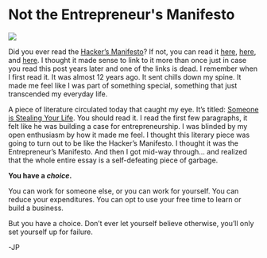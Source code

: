 <!--
id: 3621518894
link: http://loudjet.com/a/not-the-entrepreneurs-manifesto
slug: not-the-entrepreneurs-manifesto
date: Thu Mar 03 2011 10:43:00 GMT-0600 (CST)
publish: 2011-03-03
tags: 
-->


Not the Entrepreneur's Manifesto
================================

![](http://media.tumblr.com/tumblr_lhgrvgFJga1qzbc4f.jpg)

Did you ever read the [Hacker’s
Manifesto](http://en.wikipedia.org/wiki/Hacker_Manifesto)? If not, you
can read it [here](http://www.mithral.com/~beberg/manifesto.html),
[here](http://www.technozen.com/manifesto.htm), and
[here](http://www.phrack.org/issues.html?issue=7&id=3#article). I
thought it made sense to link to it more than once just in case you read
this post years later and one of the links is dead. I remember when I
first read it. It was almost 12 years ago. It sent chills down my spine.
It made me feel like I was part of something special, something that
just transcended my everyday life.

A piece of literature circulated today that caught my eye. It’s titled:
[Someone is Stealing Your
Life](http://www.lycaeum.org/mv/M2/ventura.html). You should read it. I
read the first few paragraphs, it felt like he was building a case for
entrepreneurship. I was blinded by my open enthusiasm by how it made me
feel. I thought this literary piece was going to turn out to be like the
Hacker’s Manifesto. I thought it was the Entrepreneur’s Manifesto. And
then I got mid-way through… and realized that the whole entire essay is
a self-defeating piece of garbage.

**You have a *choice*.** 

You can work for someone else, or you can work for yourself. You can
reduce your expenditures. You can opt to use your free time to learn or
build a business.

But you have a choice. Don’t ever let yourself believe otherwise, you’ll
only set yourself up for failure.

-JP


